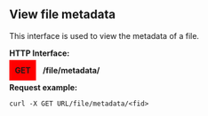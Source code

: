 ## View file metadata
This interface is used to view the metadata of a file.

**HTTP Interface:**

<span style="background-color: red; padding: 10px;"><b>GET</b></span> &nbsp; <b>/file/metadata/<fid></b>


**Request example:**
```shell
curl -X GET URL/file/metadata/<fid>
```